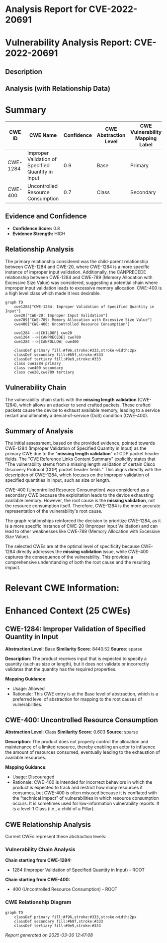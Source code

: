 # Analysis Report for CVE-2022-20691

# Vulnerability Analysis Report: CVE-2022-20691

## Description



## Analysis (with Relationship Data)

# Summary
| CWE ID    | CWE Name                                                       | Confidence | CWE Abstraction Level | CWE Vulnerability Mapping Label | CWE-Vulnerability Mapping Notes |
| --------- | -------------------------------------------------------------- | ---------- | --------------------- | ------------------------------- | ------------------------------- |
| CWE-1284  | Improper Validation of Specified Quantity in Input             | 0.9        | Base                  | Primary                         | Allowed                       |
| CWE-400 | Uncontrolled Resource Consumption | 0.7        | Class                  | Secondary                        | Discouraged                      |

## Evidence and Confidence

*   **Confidence Score:** 0.8
*   **Evidence Strength:** HIGH

## Relationship Analysis
The primary relationship considered was the child-parent relationship between CWE-1284 and CWE-20, where CWE-1284 is a more specific instance of improper input validation. Additionally, the CANPRECEDE relationship between CWE-1284 and CWE-789 (Memory Allocation with Excessive Size Value) was considered, suggesting a potential chain where improper input validation leads to excessive memory allocation. CWE-400 is a high level class which made it less desirable.

```mermaid
graph TD
    cwe1284["CWE-1284: Improper Validation of Specified Quantity in Input"]
    cwe20["CWE-20: Improper Input Validation"]
    cwe789["CWE-789: Memory Allocation with Excessive Size Value"]
    cwe400["CWE-400: Uncontrolled Resource Consumption"]

    cwe1284 -->|CHILDOF| cwe20
    cwe1284 -->|CANPRECEDE| cwe789
    cwe1284 -->|CANFOLLOW| cwe400

    classDef primary fill:#f96,stroke:#333,stroke-width:2px
    classDef secondary fill:#69f,stroke:#333
    classDef tertiary fill:#9e9,stroke:#333
    class cwe1284 primary
    class cwe400 secondary
    class cwe20,cwe789 tertiary
```

## Vulnerability Chain
The vulnerability chain starts with the **missing length validation** (CWE-1284), which allows an attacker to send crafted packets. These crafted packets cause the device to exhaust available memory, leading to a service restart and ultimately a denial-of-service (DoS) condition (CWE-400).

## Summary of Analysis
The initial assessment, based on the provided evidence, pointed towards CWE-1284 (Improper Validation of Specified Quantity in Input) as the primary CWE due to the "**missing length validation**" of CDP packet header fields. The "CVE Reference Links Content Summary" explicitly states that "The vulnerability stems from a missing length validation of certain Cisco Discovery Protocol (CDP) packet header fields." This aligns directly with the description of CWE-1284, which focuses on the improper validation of specified quantities in input, such as size or length.

CWE-400 (Uncontrolled Resource Consumption) was considered as a secondary CWE because the exploitation leads to the device exhausting available memory. However, the root cause is the **missing validation**, not the resource consumption itself. Therefore, CWE-1284 is the more accurate representation of the vulnerability's root cause.

The graph relationships reinforced the decision to prioritize CWE-1284, as it is a more specific instance of CWE-20 (Improper Input Validation) and can lead to other weaknesses like CWE-789 (Memory Allocation with Excessive Size Value).

The selected CWEs are at the optimal level of specificity because CWE-1284 directly addresses the **missing validation** issue, while CWE-400 captures the consequence of the vulnerability. This provides a comprehensive understanding of both the root cause and the resulting impact.
# Relevant CWE Information:

# Enhanced Context (25 CWEs)

## CWE-1284: Improper Validation of Specified Quantity in Input
**Abstraction Level**: Base
**Similarity Score**: 8440.52
**Source**: sparse

**Description**:
The product receives input that is expected to specify a quantity (such as size or length), but it does not validate or incorrectly validates that the quantity has the required properties.

**Mapping Guidance**:
- Usage: Allowed
- Rationale: This CWE entry is at the Base level of abstraction, which is a preferred level of abstraction for mapping to the root causes of vulnerabilities.

## CWE-400: Uncontrolled Resource Consumption
**Abstraction Level**: Class
**Similarity Score**: 0.603
**Source**: sparse

**Description**:
The product does not properly control the allocation and maintenance of a limited resource, thereby enabling an actor to influence the amount of resources consumed, eventually leading to the exhaustion of available resources.

**Mapping Guidance**:
- Usage: Discouraged
- Rationale: CWE-400 is intended for incorrect behaviors in which the product is expected to track and restrict how many resources it consumes, but CWE-400 is often misused because it is conflated with the "technical impact" of vulnerabilities in which resource consumption occurs. It is sometimes used for low-information vulnerability reports. It is a level-1 Class (i.e., a child of a Pillar).


## CWE Relationship Analysis

Current CWEs represent these abstraction levels: .


### Vulnerability Chain Analysis

**Chain starting from CWE-1284:**
- 1284 (Improper Validation of Specified Quantity in Input) - ROOT


**Chain starting from CWE-400:**
- 400 (Uncontrolled Resource Consumption) - ROOT



### CWE Relationship Diagram

```mermaid
graph TD
    classDef primary fill:#f96,stroke:#333,stroke-width:2px
    classDef secondary fill:#69f,stroke:#333
    classDef tertiary fill:#9e9,stroke:#333
```



*Report generated on 2025-03-30 12:47:08*
